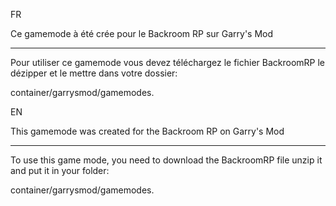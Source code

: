FR

Ce gamemode à été crée pour le Backroom RP sur Garry's Mod
_____________________________________________________

Pour utiliser ce gamemode vous devez téléchargez le fichier BackroomRP le dézipper et le mettre dans votre dossier:

container/garrysmod/gamemodes.

EN

This gamemode was created for the Backroom RP on Garry's Mod
_____________________________________________________

To use this game mode, you need to download the BackroomRP file unzip it and put it in your folder:

container/garrysmod/gamemodes.
